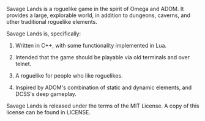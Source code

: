 Savage Lands is a roguelike game in the spirit of Omega and ADOM.  It provides a large, explorable world, in addition to dungeons, caverns, and other traditional roguelike elements.

Savage Lands is, specifically:

  1. Written in C++, with some functionality implemented in Lua.
  
  2. Intended that the game should be playable via old terminals and
  over telnet.

  2. A roguelike for people who like roguelikes.

  3. Inspired by ADOM's combination of static and dynamic elements, and
  DCSS's deep gameplay.

Savage Lands is released under the terms of the MIT License.  A copy of this license can be found in LICENSE.

